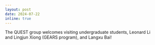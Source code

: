 ```yaml
---
layout: post
date: 2024-07-22
inline: true
---
```


The QUEST group welcomes visiting undergraduate students, Leonard Li and Lingjun Xiong (GEARS program), and Langxu Bai!

